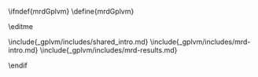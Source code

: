 \ifndef{mrdGplvm}
\define{mrdGplvm}

\editme

\include{_gplvm/includes/shared_intro.md}
\include{_gplvm/includes/mrd-intro.md}
\include{_gplvm/includes/mrd-results.md}

\endif
